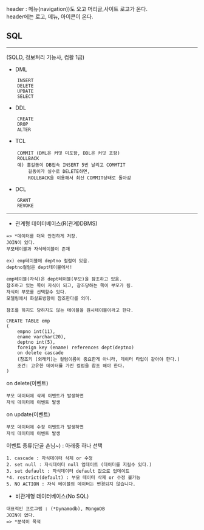 header : 메뉴(navigation))도 오고 머리글,사이트 로고가 온다.  
header에는 로고, 메뉴, 아이콘이 온다.

## SQL
---
(SQLD, 정보처리 기능사, 컴활 1급)
- DML
```
    INSERT
    DELETE
    UPDATE
    SELECT
```
- DDL
```
    CREATE
    DROP
    ALTER
```
- TCL
```
    COMMIT (DML은 커밋 미포함, DDL은 커밋 포함)
    ROLLBACK
    예) 홍길동이 DB접속 INSERT 5번 날리고 COMMTIT
        길동이가 실수로 DELETE하면,
        ROLLBACK을 이용해서 최신 COMMIT상태로 돌아감
```
- DCL
```
    GRANT
    REVOKE
```
---
- 관계형 데이터베이스(R(관계)DBMS)  
```
=> *데이터를 더욱 안전하게 저장.
JOIN이 있다.
부모테이블과 자식테이블이 존재

ex) emp테이블에 deptno 컬럼이 있음.
deptno컬럼은 dept테이블에서!

emp테이블(자식)은 dept테이블(부모)을 참조하고 있음.
참조하고 있는 쪽이 자식이 되고, 참조당하는 쪽이 부모가 됨.
자식이 부모를 선택할수 있다.
모델링에서 화살표방향이 참조한다를 의미.

참조를 하지도 당하지도 않는 테이블을 원시테이블이라고 한다.
```
```
CREATE TABLE emp
(
    empno int(11),
    ename varchar(20),
    deptno int(5),
    foreign key (ename) references dept(deptno)
    on delete cascade
    (참조키 (외래키)는 컬럼이름이 중요한게 아니라, 데이터 타입이 같아야 한다.)
    조건: 고유한 데이터를 가진 컬럼을 참조 해야 한다.
)
```
on delete(이벤트)
```
부모 데이터에 삭제 이벤트가 발생하면
자식 데이터에 이벤트 발생
```
on update(이벤트)
```
부모 데이터에 수정 이벤트가 발생하면
자식 데이터에 이벤트 발생
```
이벤트 종류(단골 손님~) : 아래중 하나 선택
```
1. cascade : 자식데이터 삭제 or 수정
2. set null : 자식데이터 null 업데이트 (데이터를 지킬수 있다.)
3. set default : 자식데이터 default 값으로 업데이트
*4. restrict(default) : 부모 데이터 삭제 or 수정 불가능
5. NO ACTION : 자식 테이블의 데이터는 변경되지 않습니다.
```

- 비관계형 데이터베이스(No SQL)
```
대표적인 프로그램 : (*Dynamodb), MongoDB
JOIN이 없다.  
=> *분석이 목적
```
